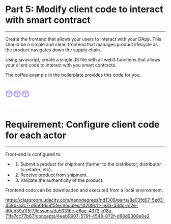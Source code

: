 # Part 5: Modify client code to interact with smart contract

------

Create the frontend that allows your users to interact with your DApp. This should be a simple and clean frontend that manages product lifecycle as the product navigates down the supply chain.

Using javascript, create a single JS file with all web3 functions that allows your client code to interact with you smart contracts.

The coffee example in the boilerplate provides this code for you.



[![img](assets/blockchain-line-20200414201841780.png)](https://classroom.udacity.com/nanodegrees/nd1309/parts/8e03fd07-5e03-458b-a3c7-d6b6fdc8f5fe/modules/1d209c11-1e3a-43dc-a12e-d0dd59a1f5f7/lessons/da5331bc-e6ae-4372-b18a-71fa7cc77b67/concepts/4eeb9907-579f-4548-872f-d88d9308e6e2#)



# Requirement: Configure client code for each actor

------

Front-end is configured to:

- 1) Submit a product for shipment (farmer to the distributor, distributor to retailer, etc).
- 2) Receive product from shipment.
- 3) Validate the authenticity of the product.

Frontend code can be downloaded and executed from a local environment.



https://classroom.udacity.com/nanodegrees/nd1309/parts/8e03fd07-5e03-458b-a3c7-d6b6fdc8f5fe/modules/1d209c11-1e3a-43dc-a12e-d0dd59a1f5f7/lessons/da5331bc-e6ae-4372-b18a-71fa7cc77b67/concepts/4eeb9907-579f-4548-872f-d88d9308e6e2